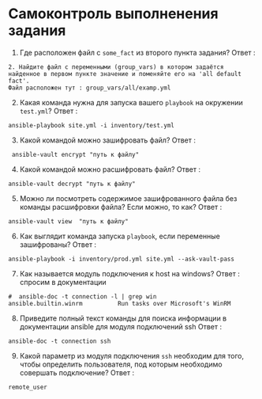 # Самоконтроль выполненения задания

1. Где расположен файл с `some_fact` из второго пункта задания?
Ответ :
```
2. Найдите файл с переменными (group_vars) в котором задаётся найденное в первом пункте значение и поменяйте его на 'all default fact'.
Файл расположен тут : group_vars/all/examp.yml
```
2. Какая команда нужна для запуска вашего `playbook` на окружении `test.yml`?
Ответ :
```
ansible-playbook site.yml -i inventory/test.yml
```
3. Какой командой можно зашифровать файл?
Ответ :
```
 ansible-vault encrypt "путь к файлу"
```
4. Какой командой можно расшифровать файл?
Ответ :
```
ansible-vault decrypt "путь к файлу"
```
5. Можно ли посмотреть содержимое зашифрованного файла без команды расшифровки файла? Если можно, то как?
Ответ :
```
ansible-vault view  "путь к файлу"
```
6. Как выглядит команда запуска `playbook`, если переменные зашифрованы?
Ответ :
```
ansible-playbook -i inventory/prod.yml site.yml --ask-vault-pass
```
7. Как называется модуль подключения к host на windows?
Ответ :
спросим в документации
```
#  ansible-doc -t connection -l | grep win
ansible.builtin.winrm          Run tasks over Microsoft's WinRM
```
8. Приведите полный текст команды для поиска информации в документации ansible для модуля подключений ssh
Ответ :
```
ansible-doc -t connection ssh
```
9. Какой параметр из модуля подключения `ssh` необходим для того, чтобы определить пользователя, под 
которым необходимо совершать подключение?
Ответ :
```
remote_user
```